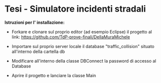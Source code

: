 # Tesi - Simulatore incidenti stradali

**Istruzioni per l' installazione:**

* Forkare e clonare sul proprio editor (ad esempio Eclipse) il progetto al link: https://github.com/TdP-prove-finali/DellaMuraMichele

* Importare sul proprio server locale il database "traffic_collision" situato all'interno della cartella db

* Modificare all'interno della classe DBConnect la password di accesso al Database

* Aprire il progetto e lanciare la classe Main


